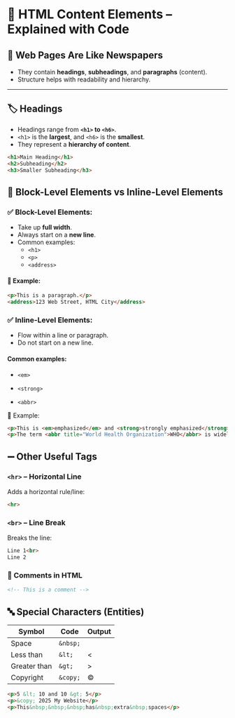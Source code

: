 # 📰 HTML Content Elements – Explained with Code

## 📄 Web Pages Are Like Newspapers
- They contain **headings**, **subheadings**, and **paragraphs** (content).
- Structure helps with readability and hierarchy.

---

## 🏷️ Headings
- Headings range from **`<h1>` to `<h6>`**.
- `<h1>` is the **largest**, and `<h6>` is the **smallest**.
- They represent a **hierarchy of content**.

```html
<h1>Main Heading</h1>
<h2>Subheading</h2>
<h3>Smaller Subheading</h3>
```

## 🧱 Block-Level Elements vs Inline-Level Elements

### ✅ Block-Level Elements:
- Take up **full width**.
- Always start on a **new line**.
- Common examples:
  - `<h1>`
  - `<p>`
  - `<address>`

#### 🧪 Example:

```html
<p>This is a paragraph.</p>
<address>123 Web Street, HTML City</address>
```
### ✅ Inline-Level Elements:
- Flow within a line or paragraph.
- Do not start on a new line.

#### Common examples:

- `<em>`

- `<strong>`

- `<abbr>`

🧪 Example:
``` html
<p>This is <em>emphasized</em> and <strong>strongly emphasized</strong> text.</p>
<p>The term <abbr title="World Health Organization">WHO</abbr> is widely known.</p>
```

## ➖ Other Useful Tags

### `<hr>` – Horizontal Line
Adds a horizontal rule/line:

```html
<hr>
```

### `<br>` – Line Break  
Breaks the line:

```html
Line 1<br>
Line 2
```
### 💬 Comments in HTML
``` html
<!-- This is a comment -->
```
## 🔤 Special Characters (Entities)

| Symbol       | Code        | Output |
|--------------|-------------|--------|
| Space        | `&nbsp;`    |        |
| Less than    | `&lt;`      | <      |
| Greater than | `&gt;`      | >      |
| Copyright    | `&copy;`    | ©      |


```html
<p>5 &lt; 10 and 10 &gt; 5</p>
<p>&copy; 2025 My Website</p>
<p>This&nbsp;&nbsp;&nbsp;has&nbsp;extra&nbsp;spaces</p>
```
